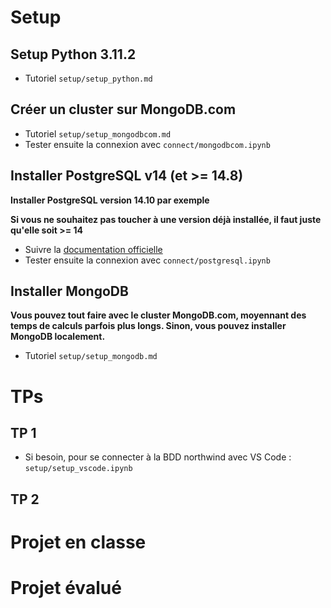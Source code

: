 

# Setup


## Setup Python 3.11.2
- Tutoriel `setup/setup_python.md`

## Créer un cluster sur MongoDB.com
- Tutoriel `setup/setup_mongodbcom.md`
- Tester ensuite la connexion avec `connect/mongodbcom.ipynb`


## Installer PostgreSQL v14 (et >= 14.8) 

**Installer PostgreSQL version 14.10 par exemple**

**Si vous ne souhaitez pas toucher à une version déjà installée, il faut juste qu'elle soit >= 14**

- Suivre la [documentation officielle](https://www.postgresql.org/download/)
- Tester ensuite la connexion avec `connect/postgresql.ipynb`

## Installer MongoDB 

**Vous pouvez tout faire avec le cluster MongoDB.com, moyennant des temps de calculs parfois plus longs. Sinon, vous pouvez installer MongoDB localement.**
- Tutoriel `setup/setup_mongodb.md`


# TPs

## TP 1 
- Si besoin, pour se connecter à la BDD northwind avec VS Code : `setup/setup_vscode.ipynb`

## TP 2


# Projet en classe

# Projet évalué